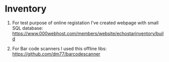 # Inventory

1. For test purpose of online registation I've created webpage with small SQL database:
https://www.000webhost.com/members/website/echostarinventory/build

2. For Bar code scanners I used this offline libs:
https://github.com/dm77/barcodescanner